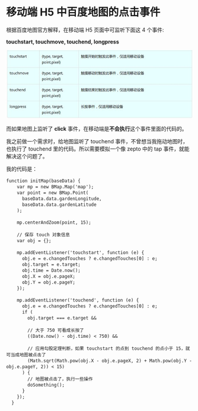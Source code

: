 # 移动端 H5 中百度地图的点击事件

根据百度地图官方解释，在移动端 H5 页面中可监听下面这 4 个事件:

**touchstart, touchmove, touchend, longpress**

![图片描述](/event.jpeg)

而如果地图上监听了 **click** 事件，在移动端是**不会执行**这个事件里面的代码的。

我之前做一个需求时，给地图监听了 touchend 事件，不曾想当我拖动地图时，也执行了 touchend 里的代码。所以需要模拟一个像 zepto 中的 tap 事件，就能解决这个问题了。

我的代码是：

```(js)
function initMap(baseData) {
    var mp = new BMap.Map('map');
    var point = new BMap.Point(
      baseData.data.gardenLongitude,
      baseData.data.gardenLatitude
    );

    mp.centerAndZoom(point, 15);

    // 保存 touch 对象信息
    var obj = {};

    mp.addEventListener('touchstart', function (e) {
      obj.e = e.changedTouches ? e.changedTouches[0] : e;
      obj.target = e.target;
      obj.time = Date.now();
      obj.X = obj.e.pageX;
      obj.Y = obj.e.pageY;
    });

    mp.addEventListener('touchend', function (e) {
      obj.e = e.changedTouches ? e.changedTouches[0] : e;
      if (
        obj.target === e.target &&

        // 大于 750 可看成长按了
        ((Date.now() - obj.time) < 750) &&

        // 应用勾股定理判断，如果 touchstart 的点到 touchend 的点小于 15，就可当成地图被点击了
        (Math.sqrt(Math.pow(obj.X - obj.e.pageX, 2) + Math.pow(obj.Y - obj.e.pageY, 2)) < 15)
      ) {
        // 地图被点击了，执行一些操作
        doSomething();
      }
    });
  }
```
